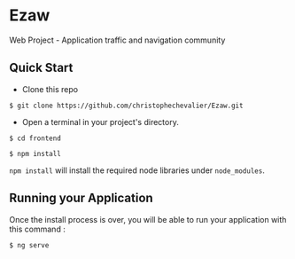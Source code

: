# Ezaw
Web Project - Application traffic and navigation community

## Quick Start
- Clone this repo
```
$ git clone https://github.com/christophechevalier/Ezaw.git
```

- Open a terminal in your project's directory.
```
$ cd frontend
```


```
$ npm install
```

`npm install` will install the required node libraries under `node_modules`.

## Running your Application
Once the install process is over, you will be able to run your application with this command :

```
$ ng serve
```